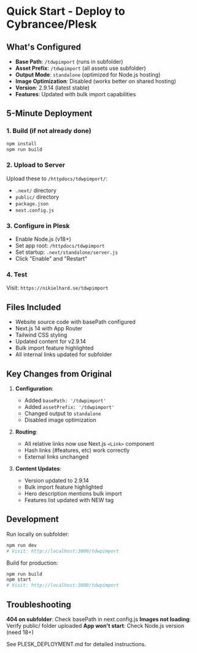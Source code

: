 # Quick Start - Deploy to Cybrancee/Plesk

## What's Configured

- **Base Path**: `/tdwpimport` (runs in subfolder)
- **Asset Prefix**: `/tdwpimport` (all assets use subfolder)
- **Output Mode**: `standalone` (optimized for Node.js hosting)
- **Image Optimization**: Disabled (works better on shared hosting)
- **Version**: 2.9.14 (latest stable)
- **Features**: Updated with bulk import capabilities

## 5-Minute Deployment

### 1. Build (if not already done)
```bash
npm install
npm run build
```

### 2. Upload to Server
Upload these to `/httpdocs/tdwpimport/`:
- `.next/` directory
- `public/` directory
- `package.json`
- `next.config.js`

### 3. Configure in Plesk
- Enable Node.js (v18+)
- Set app root: `/httpdocs/tdwpimport`
- Set startup: `.next/standalone/server.js`
- Click "Enable" and "Restart"

### 4. Test
Visit: `https://nikielhard.se/tdwpimport`

## Files Included

- Website source code with basePath configured
- Next.js 14 with App Router
- Tailwind CSS styling
- Updated content for v2.9.14
- Bulk import feature highlighted
- All internal links updated for subfolder

## Key Changes from Original

1. **Configuration**:
   - Added `basePath: '/tdwpimport'`
   - Added `assetPrefix: '/tdwpimport'`
   - Changed output to `standalone`
   - Disabled image optimization

2. **Routing**:
   - All relative links now use Next.js `<Link>` component
   - Hash links (#features, etc) work correctly
   - External links unchanged

3. **Content Updates**:
   - Version updated to 2.9.14
   - Bulk import feature highlighted
   - Hero description mentions bulk import
   - Features list updated with NEW tag

## Development

Run locally on subfolder:
```bash
npm run dev
# Visit: http://localhost:3000/tdwpimport
```

Build for production:
```bash
npm run build
npm start
# Visit: http://localhost:3000/tdwpimport
```

## Troubleshooting

**404 on subfolder**: Check basePath in next.config.js
**Images not loading**: Verify public/ folder uploaded
**App won't start**: Check Node.js version (need 18+)

See PLESK_DEPLOYMENT.md for detailed instructions.
